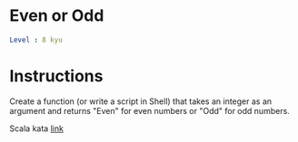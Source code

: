 # Even or Odd

```yaml
Level : 8 kyu
```

# Instructions
Create a function (or write a script in Shell) that takes an integer as an argument and returns "Even" for even numbers or "Odd" for odd numbers.

Scala kata [link](https://www.codewars.com/kata/53da3dbb4a5168369a0000fe/train/scala)